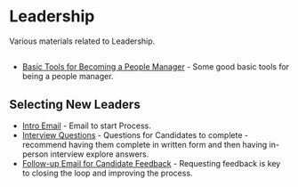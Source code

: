 # Leadership

Various materials related to Leadership.

## 
* [Basic Tools for Becoming a People Manager](managers_tools_intro.md) - Some good basic tools for being a people manager.

## Selecting New Leaders

* [Intro Email](invitation_to_participate_email.md) - Email to start Process.
* [Interview Questions](interview_questions.md) - Questions for Candidates to complete - recommend having them complete in written form and then having in-person interview explore answers.
* [Follow-up Email for Candidate Feedback](follow_up_email.md) - Requesting feedback is key to closing the loop and improving the process.